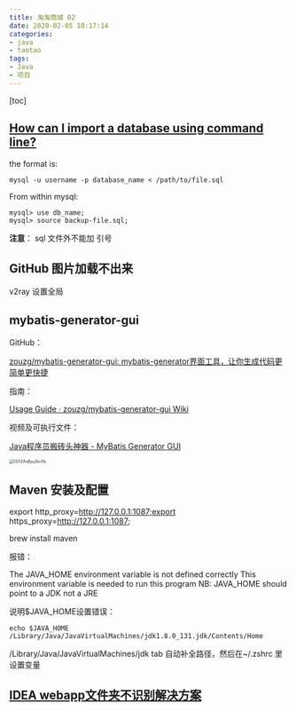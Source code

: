 ```yaml
---
title: 淘淘商城 02
date: 2020-02-05 10:17:14
categories:
- java
- taotao
tags:
- Java
- 项目
---
```


[toc]

<!--more-->

## [How can I import a database using command line?](https://askubuntu.com/questions/948897/how-can-i-import-a-database-using-command-line)

the format is:

```shell
mysql -u username -p database_name < /path/to/file.sql
```

From within mysql:

```mysql
mysql> use db_name;
mysql> source backup-file.sql;
```

**注意**： sql 文件外不能加 引号

## GitHub 图片加载不出来

v2ray 设置全局

## mybatis-generator-gui

GitHub：

[zouzg/mybatis-generator-gui: mybatis-generator界面工具，让你生成代码更简单更快捷](https://github.com/zouzg/mybatis-generator-gui)

指南：

[Usage Guide · zouzg/mybatis-generator-gui Wiki](https://github.com/zouzg/mybatis-generator-gui/wiki/Usage-Guide)

视频及可执行文件：

[Java程序员搬砖头神器 - MyBatis Generator GUI](https://mp.weixin.qq.com/s?__biz=MzI0NDc5ODQzOQ==&mid=100000001&idx=1&sn=e9de99b837753fa00a4dd48206fd4f3c&chksm=695907895e2e8e9f2136cb48b630ec2c3b336478dbad31d74e1132879ec45dfc3d5840e1e6e9&scene=20&xtrack=1#rd)

<img src="https://i.loli.net/2020/02/05/I37rZAnBzuXtvYb.png" alt="I37rZAnBzuXtvYb" style="zoom:50%;" />



## Maven 安装及配置

export http_proxy=http://127.0.0.1:1087;export https_proxy=http://127.0.0.1:1087;



brew install maven

报错：

The JAVA_HOME environment variable is not defined correctly
This environment variable is needed to run this program
NB: JAVA_HOME should point to a JDK not a JRE



说明$JAVA_HOME设置错误：

```shell
echo $JAVA_HOME
/Library/Java/JavaVirtualMachines/jdk1.8.0_131.jdk/Contents/Home
```

/Library/Java/JavaVirtualMachines/jdk    tab 自动补全路径，然后在~/.zshrc 里设置变量



## [IDEA webapp文件夹不识别解决方案](https://blog.csdn.net/oMrLeft123/article/details/70237205)
